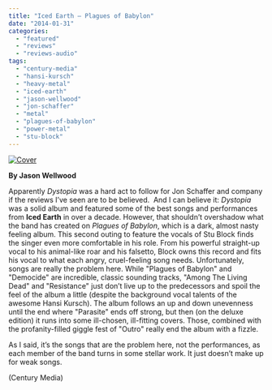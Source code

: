 ```yaml
---
title: "Iced Earth – Plagues of Babylon"
date: "2014-01-31"
categories: 
  - "featured"
  - "reviews"
  - "reviews-audio"
tags: 
  - "century-media"
  - "hansi-kursch"
  - "heavy-metal"
  - "iced-earth"
  - "jason-wellwood"
  - "jon-schaffer"
  - "metal"
  - "plagues-of-babylon"
  - "power-metal"
  - "stu-block"
---
```


[![Cover](http://www.hellbound.ca/wp-content/uploads/2014/01/Cover-590x590.jpg)](http://www.hellbound.ca/2014/01/iced-earth-plagues-of-babylon/cover-44/)

**By Jason Wellwood**

Apparently _Dystopia_ was a hard act to follow for Jon Schaffer and company if the reviews I’ve seen are to be believed.  And I can believe it: _Dystopia_ was a solid album and featured some of the best songs and performances from **Iced Earth** in over a decade. However, that shouldn’t overshadow what the band has created on _Plagues of Babylon_, which is a dark, almost nasty feeling album. This second outing to feature the vocals of Stu Block finds the singer even more comfortable in his role. From his powerful straight-up vocal to his animal-like roar and his falsetto, Block owns this record and fits his vocal to what each angry, cruel-feeling song needs. Unfortunately, songs are really the problem here. While "Plagues of Babylon" and "Democide" are incredible, classic sounding tracks, "Among The Living Dead" and "Resistance" just don’t live up to the predecessors and spoil the feel of the album a little (despite the background vocal talents of the awesome Hansi Kursch). The album follows an up and down unevenness until the end where "Parasite" ends off strong, but then (on the deluxe edition) it runs into some ill-chosen, ill-fitting covers. Those, combined with the profanity-filled giggle fest of "Outro" really end the album with a fizzle.

As I said, it’s the songs that are the problem here, not the performances, as each member of the band turns in some stellar work. It just doesn’t make up for weak songs.

(Century Media)
